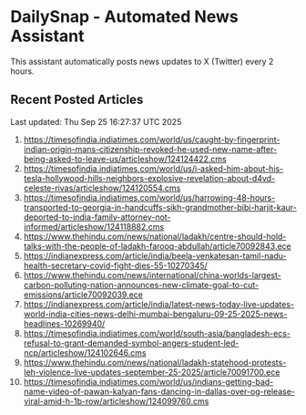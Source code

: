 # DailySnap - Automated News Assistant

This assistant automatically posts news updates to X (Twitter) every 2 hours.

## Recent Posted Articles

Last updated: Thu Sep 25 16:27:37 UTC 2025

1. https://timesofindia.indiatimes.com/world/us/caught-by-fingerprint-indian-origin-mans-citizenship-revoked-he-used-new-name-after-being-asked-to-leave-us/articleshow/124124422.cms
2. https://timesofindia.indiatimes.com/world/us/i-asked-him-about-his-tesla-hollywood-hills-neighbors-explosive-revelation-about-d4vd-celeste-rivas/articleshow/124120554.cms
3. https://timesofindia.indiatimes.com/world/us/harrowing-48-hours-transported-to-georgia-in-handcuffs-sikh-grandmother-bibi-harjit-kaur-deported-to-india-family-attorney-not-informed/articleshow/124118882.cms
4. https://www.thehindu.com/news/national/ladakh/centre-should-hold-talks-with-the-people-of-ladakh-farooq-abdullah/article70092843.ece
5. https://indianexpress.com/article/india/beela-venkatesan-tamil-nadu-health-secretary-covid-fight-dies-55-10270345/
6. https://www.thehindu.com/news/international/china-worlds-largest-carbon-polluting-nation-announces-new-climate-goal-to-cut-emissions/article70092039.ece
7. https://indianexpress.com/article/india/latest-news-today-live-updates-world-india-cities-news-delhi-mumbai-bengaluru-09-25-2025-news-headlines-10269940/
8. https://timesofindia.indiatimes.com/world/south-asia/bangladesh-ecs-refusal-to-grant-demanded-symbol-angers-student-led-ncp/articleshow/124102646.cms
9. https://www.thehindu.com/news/national/ladakh-statehood-protests-leh-violence-live-updates-september-25-2025/article70091700.ece
10. https://timesofindia.indiatimes.com/world/us/indians-getting-bad-name-video-of-pawan-kalyan-fans-dancing-in-dallas-over-og-release-viral-amid-h-1b-row/articleshow/124099760.cms
